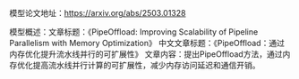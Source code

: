 模型论文地址：https://arxiv.org/abs/2503.01328

模型概述：文章标题：《PipeOffload: Improving Scalability of Pipeline Parallelism with Memory Optimization》
中文文章标题：《PipeOffload：通过内存优化提升流水线并行的可扩展性》
文章内容：提出PipeOffload方法，通过内存优化提高流水线并行计算的可扩展性，减少内存访问延迟和通信开销。
